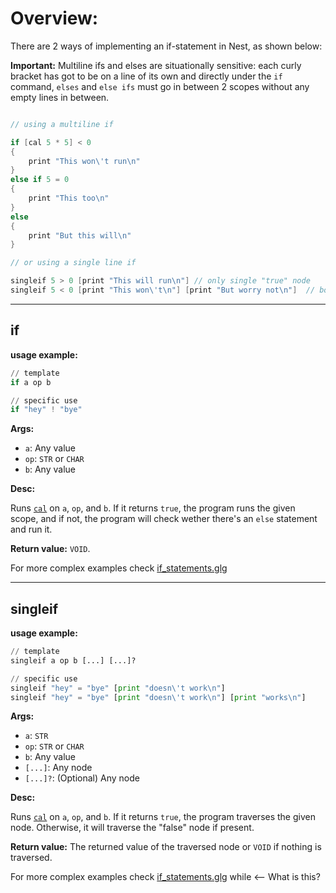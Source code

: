 # Overview:

There are 2 ways of implementing an if-statement in Nest, as shown below:

**Important:** Multiline ifs and elses are situationally sensitive: each curly bracket has got to be on a line of its own and directly under the `if` command, `elses` and `else ifs` must go in between 2 scopes without any empty lines in between.

```Cpp

// using a multiline if

if [cal 5 * 5] < 0
{
    print "This won\'t run\n"
}
else if 5 = 0 
{
    print "This too\n"
}
else
{
    print "But this will\n"
}

// or using a single line if

singleif 5 > 0 [print "This will run\n"] // only single "true" node
singleif 5 < 0 [print "This won\'t\n"] [print "But worry not\n"]  // both "true" and optional "false" node

```

___
## **if**

**usage example:**
```Python
// template
if a op b

// specific use
if "hey" ! "bye"
```
    

**Args:**

* `a`: Any value
* `op`: `STR` or `CHAR`
* `b`: Any value


**Desc:**

Runs [`cal`](calculations.md) on `a`, `op`, and `b`. If it returns `true`, the program runs the given scope, and if not, the program will check wether there's an `else` statement and run it.

**Return value:** `VOID`.

For more complex examples check [if_statements.glg](../examples/if_statements.glg)


___
## **singleif**

**usage example:**
```Python
// template
singleif a op b [...] [...]?

// specific use
singleif "hey" = "bye" [print "doesn\'t work\n"] 
singleif "hey" = "bye" [print "doesn\'t work\n"] [print "works\n"] 
```
    

**Args:**

* `a`: `STR`
* `op`: `STR` or `CHAR`
* `b`: Any value
* `[...]`: Any node
* `[...]?`: (Optional) Any node


**Desc:**

Runs [`cal`](calculations.md) on `a`, `op`, and `b`. If it returns `true`, the program traverses the given node. Otherwise, it will traverse the "false" node if present.

**Return value:** The returned value of the traversed node or `VOID` if nothing is traversed.

For more complex examples check [if_statements.glg](../examples/if_statements.glg)
while <-- What is this?
